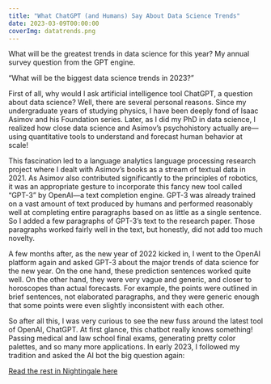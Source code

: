 ```yaml
---
title: "What ChatGPT (and Humans) Say About Data Science Trends"
date: 2023-03-09T00:00:00
coverImg: datatrends.png
---
```


What will be the greatest trends in data science for this year? My annual survey question from the GPT engine.


<!--more-->

“What will be the biggest data science trends in 2023?”

First of all, why would I ask artificial intelligence tool ChatGPT, a question about data science? Well, there are several personal reasons. Since my undergraduate years of studying physics, I have been deeply fond of Isaac Asimov and his Foundation series. Later, as I did my PhD in data science, I realized how close data science and Asimov’s psychohistory actually are—using quantitative tools to understand and forecast human behavior at scale!

This fascination led to a language analytics language processing research project where I dealt with Asimov’s books as a stream of textual data in 2021. As Asimov also contributed significantly to the principles of robotics, it was an appropriate gesture to incorporate this fancy new tool called “GPT-3” by OpenAI—a text completion engine. GPT-3 was already trained on a vast amount of text produced by humans and performed reasonably well at completing entire paragraphs based on as little as a single sentence. So I added a few paragraphs of GPT-3’s text to the research paper. Those paragraphs worked fairly well in the text, but honestly, did not add too much novelty.

A few months after, as the new year of 2022 kicked in, I went to the OpenAI platform again and asked GPT-3 about the major trends of data science for the new year. On the one hand, these prediction sentences worked quite well. On the other hand, they were very vague and generic, and closer to horoscopes than actual forecasts. For example, the points were outlined in brief sentences, not elaborated paragraphs, and they were generic enough that some points were even slightly inconsistent with each other.

So after all this, I was very curious to see the new fuss around the latest tool of OpenAI, ChatGPT. At first glance, this chatbot really knows something! Passing medical and law school final exams, generating pretty color palettes, and so many more applications. In early 2023, I followed my tradition and asked the AI bot the big question again:




[Read the rest in Nightingale here](https://nightingaledvs.com/chatgpt-data-science-trends/)
